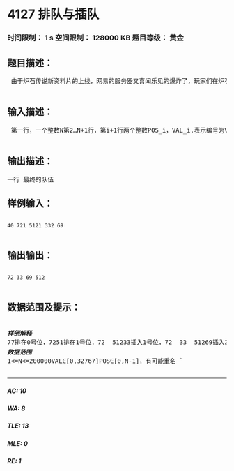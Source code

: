 # 4127 排队与插队   
### 时间限制： 1 s     空间限制： 128000 KB     题目等级： 黄金  
## 题目描述：  

<pre>
 由于炉石传说新资料片的上线，网易的服务器又喜闻乐见的爆炸了，玩家们在炉石旅店门口排起了长队。每当这种时候就会有插队者出现。现在炉石旅店打开了一个新的入口，有N个人前来排（插）队，旅店老板想知道最终队伍会是什么；  

</pre>
  
  
## 输入描述：  

<pre>
 第一行，一个整数N第2…N+1行，第i+1行两个整数POS_i，VAL_i,表示编号为VAL_i的人将要插入POS_i位置。  

</pre>
  
  
## 输出描述：  

<pre>
一行 最终的队伍
</pre>
  
  
## 样例输入：  

<pre><code>
40 721 5121 332 69  

</code></pre>
  
  
## 输出输出：  

<pre><code>
72 33 69 512  

</code></pre>
  
  
## 数据范围及提示：  

<pre>
              <h5 style="margin: 3px 0 0">样例解释</h5>77排在0号位，7251排在1号位，72  51233插入1号位，72  33  51269插入2号位，72  33  69  512<h5 style="margin: 3px 0 0">数据范围</h5>1<=N<=200000VAL∈[0,32767]POS∈[0,N-1]，有可能重名 `  

</pre>
  
  
***  

##### AC: 10  
##### WA: 8  
##### TLE: 13  
##### MLE: 0  
##### RE: 1  
